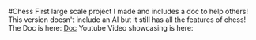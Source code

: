 #Chess
First large scale project I made and includes a doc to help others!
This version doesn't include an AI but it still has all the features of chess!
The Doc is here: [Doc](https://github.com/gamer6456pro/Chess/blob/main/Doc.md)
Youtube Video showcasing is here:
